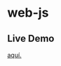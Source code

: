 # web-js
## Live Demo
<a href="https://ccanochu.github.io/web-js/index.html" target="_blank">aquí.</a>
